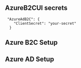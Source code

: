 
## AzureB2CUI secrets

```
 "AzureAdB2C": {
    "ClientSecret": "your-secret"
  }
```

## Azure B2C Setup

## Azure AD Setup
